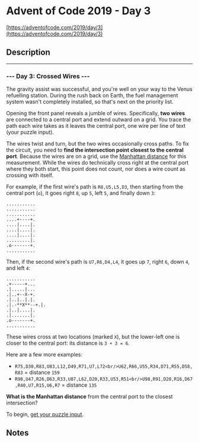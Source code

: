 # Advent of Code 2019 - Day 3

[https://adventofcode.com/2019/day/3](https://adventofcode.com/2019/day/3)

## Description



---

### --- Day 3: Crossed Wires ---

The gravity assist was successful, and you're well on your way to the Venus refuelling station.  During the rush back on Earth, the fuel management system wasn't completely installed, so that's next on the priority list.

Opening the front panel reveals a jumble of wires. Specifically, **two wires** are connected to a central port and extend outward on a grid.  You trace the path each wire takes as it leaves the central port, one wire per line of text (your puzzle input).

The wires twist and turn, but the two wires occasionally cross paths. To fix the circuit, you need to **find the intersection point closest to the central port**. Because the wires are on a grid, use the [Manhattan distance](https://en.wikipedia.org/wiki/Taxicab_geometry) for this measurement. While the wires do technically cross right at the central port where they both start, this point does not count, nor does a wire count as crossing with itself.

For example, if the first wire's path is `R8,U5,L5,D3`, then starting from the central port (`o`), it goes right `8`, up `5`, left `5`, and finally down `3`:


```
...........
...........
...........
....+----+.
....|....|.
....|....|.
....|....|.
.........|.
.o-------+.
...........

```
Then, if the second wire's path is `U7,R6,D4,L4`, it goes up `7`, right `6`, down `4`, and left `4`:


```
...........
.+-----+...
.|.....|...
.|..+--X-+.
.|..|..|.|.
.|.-**X**--+.|.
.|..|....|.
.|.......|.
.o-------+.
...........

```
These wires cross at two locations (marked `X`), but the lower-left one is closer to the central port: its distance is `3 + 3 = 6`.

Here are a few more examples:



- `R75,D30,R83,U83,L12,D49,R71,U7,L72<br/>U62,R66,U55,R34,D71,R55,D58,R83` = distance `159`
- `R98,U47,R26,D63,R33,U87,L62,D20,R33,U53,R51<br/>U98,R91,D20,R16,D67,R40,U7,R15,U6,R7` = distance `135`

**What is the Manhattan distance** from the central port to the closest intersection?


To begin, [get your puzzle input](3/input).



## Notes



